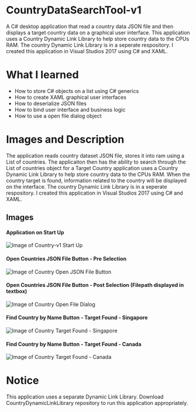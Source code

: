 # CountryDataSearchTool-v1
A C# desktop application that read a country data JSON file and then displays a target country data on a graphical user interface. This application uses a Country Dynamic Link Library to help store country data to the CPUs RAM. The country Dynamic Link Library is in a seperate respository. I created this application in Visual Studios 2017 using C# and XAML.

# What I learned
* How to store C# objects on a list using C# generics
* How to create XAML graphical user interfaces
* How to deserialize JSON files
* How to bind user interface and business logic
* How to use a open file dialog object

# Images and Description
The application reads country dataset JSON file, stores it into ram using a List of countries. The applicaiton then has the ability to search through the List of countries object for a Target Country application uses a Country Dynamic Link Library to help store country data to the CPUs RAM. When the country target is found, information related to the country will be displayed on the interface. The country Dynamic Link Library is in a seperate respository. I created this application in Visual Studios 2017 using C# and XAML.

## Images
#### Application on Start Up
![Image of Country-v1 Start Up](https://github.com/negrt/cv/blob/master/images/countryAppMainWindow.PNG?raw=true)

#### Open Countries JSON File Button - Pre Selection
![Image of Country Open JSON File Button](https://github.com/negrt/cv/blob/master/images/countryAppOpenFileDialog(pre).PNG?raw=true)

#### Open Countries JSON File Button - Post Selection (Filepath displayed in textbox)
![Image of Country Open File Dialog](https://github.com/negrt/cv/blob/master/images/countryOpenFileDialog(post).PNG?raw=true)

#### Find Country by Name Button - Target Found - Singapore
![Image of Country Target Found - Singapore](https://github.com/negrt/cv/blob/master/images/countryAppTargetFoundSingapore.PNG?raw=true)

#### Find Country by Name Button - Target Found - Canada
![Image of Country Target Found - Canada](https://github.com/negrt/cv/blob/master/images/countryAppTargetFoundCanada.PNG?raw=true)

# Notice
This application uses a separate Dynamic Link Library. Download CountryDynamicLinkLibrary repository to run this application appropriately.

